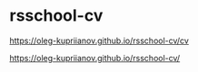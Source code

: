 # rsschool-cv

https://oleg-kupriianov.github.io/rsschool-cv/cv

https://oleg-kupriianov.github.io/rsschool-cv/

